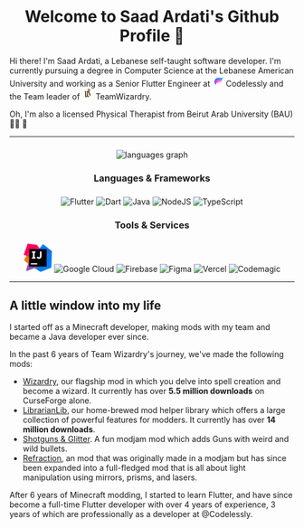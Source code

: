 <h1 align="center">Welcome to Saad Ardati's Github Profile 👋</h1>

Hi there! I'm Saad Ardati, a Lebanese self-taught software developer. I'm currently pursuing a degree in
Computer Science at the Lebanese American University and working as a Senior Flutter Engineer
at ![Codelessly Logo](assets/codelessly_logo.png) Codelessly and the Team leader
of ![Wizardry Logo](assets/wizardry_logo.png) TeamWizardry.

Oh, I'm also a licensed Physical Therapist from Beirut Arab University (BAU) 🧑‍⚕️ 🙌

-----------

###

<div align="center">
  <img src="https://github-readme-stats.vercel.app/api?username=SaadArdati&locale=en&theme=dracula&hide_border=false&order=2" alt="languages graph"  />
</div>

###

<h3 align="center">Languages & Frameworks</h3>

###

<p align="center">
    <img src="https://cdn.jsdelivr.net/gh/devicons/devicon/icons/flutter/flutter-original.svg"  alt="Flutter" width="50" height="50"/>
    <img src="https://cdn.jsdelivr.net/gh/devicons/devicon/icons/dart/dart-original.svg"  alt="Dart" width="50" height="50"/>
    <img src="https://cdn.jsdelivr.net/gh/devicons/devicon/icons/java/java-original.svg"  alt="Java" width="50" height="50"/>
    <img src="https://cdn.jsdelivr.net/gh/devicons/devicon/icons/nodejs/nodejs-original.svg" alt="NodeJS" width="50" height="50"/>
    <img src="https://cdn.jsdelivr.net/gh/devicons/devicon/icons/typescript/typescript-original.svg" alt="TypeScript" width="50" height="50"/>
</p>

###

<h3 align="center">Tools & Services</h3>

###

<p align="center">
    <img src="https://raw.githubusercontent.com/SaadArdati/SaadArdati/main/assets/intellij_logo.png"  alt="Intellij" width="50" height="50"/>
    <img src="https://cdn.jsdelivr.net/gh/devicons/devicon/icons/googlecloud/googlecloud-original.svg"  alt="Google Cloud" width="50" height="50"/>
    <img src="https://cdn.jsdelivr.net/gh/devicons/devicon/icons/firebase/firebase-plain.svg"  alt="Firebase" width="50" height="50"/>
    <img src="https://cdn.jsdelivr.net/gh/devicons/devicon/icons/figma/figma-original.svg"  alt="Figma" width="50" height="50"/>
    <img src="https://cdn.simpleicons.org/vercel"  alt="Vercel" width="50" height="50"/>
    <img src="https://cdn.simpleicons.org/codemagic"  alt="Codemagic" width="50" height="50"/>
</p>

------------

## A little window into my life

I started off as a Minecraft developer, making mods with my team and became a Java developer ever since.

In the past 6 years of Team Wizardry's journey, we've made the following mods:

- [Wizardry](https://www.curseforge.com/minecraft/mc-mods/wizardry-mod), our flagship mod in which you delve into spell
  creation and become a wizard. It currently has over **5.5 million downloads** on CurseForge alone.
- [LibrarianLib](https://www.curseforge.com/minecraft/mc-mods/librarianlib), our home-brewed mod helper library which
  offers a large collection of powerful features for modders. It currently has over **14 million downloads**.
- [Shotguns & Glitter](https://www.curseforge.com/minecraft/mc-mods/shotguns-glitter). A fun modjam mod which adds
  Guns with weird and wild bullets.
- [Refraction](https://www.curseforge.com/minecraft/mc-mods/refraction), an mod that was originally made in a modjam
  but has since been expanded into a full-fledged mod that is all about light manipulation using mirrors, prisms, 
  and lasers.

After 6 years of Minecraft modding, I started to learn Flutter, and have since become a full-time Flutter developer
with over 4 years of experience, 3 years of which are professionally as a developer at @Codelessly.
